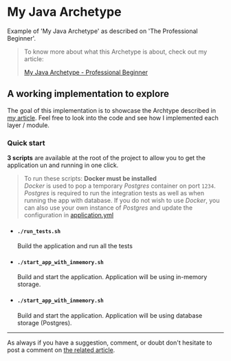 # My Java Archetype

Example of 'My Java Archetype' as described on 'The Professional Beginner'.

> To know more about what this Archetype is about, check out my article:
>
> [My Java Archetype - Professional Beginner](http://www.professionalbeginner.com/post/11)

## A working implementation to explore

The goal of this implementation is to showcase the Archtype described in [my article](http://www.professionalbeginner.com/post/11).
Feel free to look into the code and see how I implemented each layer / module.

### Quick start
**3 scripts** are available at the root of the project to allow you to get the application un and running in one click.   
> To run these scripts: **Docker must be installed**   
> _Docker_ is used to pop a temporary _Postgres_ container on port `1234`. 
> _Postgres_ is required to run the integration tests as well as when running the app with database. 
> If you do not wish to use _Docker_, you can also use your own instance of _Postgres_ and update the configuration in [application.yml](/blob/master/src/main/resources/application.yml)

* #### `./run_tests.sh`
  Build the application and run all the tests
* #### `./start_app_with_inmemory.sh`
  Build and start the application. Application will be using in-memory storage.
* #### `./start_app_with_inmemory.sh`
  Build and start the application. Application will be using database storage (Postgres).


---

As always if you have a suggestion, comment, or doubt don't hesitate to post a comment on [the related article](http://www.professionalbeginner.com/post/11).
